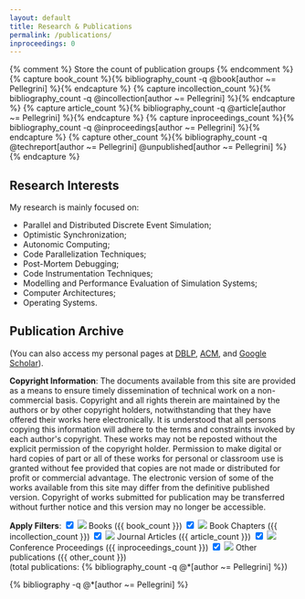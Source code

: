 ```yaml
---
layout: default
title: Research & Publications
permalink: /publications/
inproceedings: 0
---
```



{% comment %} Store the count of publication groups {% endcomment %}
{% capture book_count %}{% bibliography_count -q @book[author ~= Pellegrini] %}{% endcapture %}
{% capture incollection_count %}{% bibliography_count -q @incollection[author ~= Pellegrini] %}{% endcapture %}
{% capture article_count %}{% bibliography_count -q @article[author ~= Pellegrini] %}{% endcapture %}
{% capture inproceedings_count %}{% bibliography_count -q @inproceedings[author ~= Pellegrini] %}{% endcapture %}
{% capture other_count %}{% bibliography_count -q @techreport[author ~= Pellegrini] @unpublished[author ~= Pellegrini] %}{% endcapture %}


Research Interests
------------------

My research is mainly focused on:

* Parallel and Distributed Discrete Event Simulation;
* Optimistic Synchronization;
* Autonomic Computing;
* Code Parallelization Techniques;
* Post-Mortem Debugging;
* Code Instrumentation Techniques;
* Modelling and Performance Evaluation of Simulation Systems;
* Computer Architectures;
* Operating Systems.

Publication Archive
-------------------
(You can also access my personal pages at
[DBLP](http://dblp.uni-trier.de/pers/hd/p/Pellegrini_0001:Alessandro),
[ACM](http://dl.acm.org/author_page.cfm?id=81440592391), and
[Google Scholar](http://scholar.google.it/citations?user=lrxSz_0AAAAJ)).


**Copyright Information**: The documents available from this site are provided as a means to ensure timely dissemination of technical work on a non-commercial basis. Copyright and all rights therein are maintained by the authors or by other copyright holders, notwithstanding that they have offered their works here electronically. It is understood that all persons copying this information will adhere to the terms and constraints invoked by each author's copyright. These works may not be reposted without the explicit permission of the copyright holder. Permission to make digital or hard copies of part or all of these works for personal or classroom use is granted without fee provided that copies are not made or distributed for profit or commercial advantage. The electronic version of some of the works available from this site may differ from the definitive published version. Copyright of works submitted for publication may be transferred without further notice and this version may no longer be accessible.


**Apply Filters**:
<label><input type="checkbox" onClick="toggle('book')" checked/> <img src="{{ site.url }}/images/book-box.png"/> Books ({{ book_count }})</label>
<label><input type="checkbox" onClick="toggle('incollection')" checked/> <img src="{{ site.url }}/images/incollection-box.png"/> Book Chapters ({{ incollection_count }})</label>
<label><input type="checkbox" onClick="toggle('article')" checked/> <img src="{{ site.url }}/images/article-box.png"/> Journal Articles ({{ article_count }})</label>
<label><input type="checkbox" onClick="toggle('inproceedings')" checked/> <img src="{{ site.url }}/images/inproceedings-box.png"/> Conference Proceedings ({{ inproceedings_count }})</label>
<label><input type="checkbox" onClick="toggle('other')" checked/> <img src="{{ site.url }}/images/informal-box.png"/> Other publications ({{ other_count }})</label>      
(total publications: {% bibliography_count -q @*[author ~= Pellegrini] %})

{% bibliography -q @*[author ~= Pellegrini] %}
